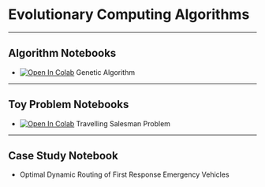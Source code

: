 # Evolutionary Computing Algorithms


---
## Algorithm Notebooks
- [![Open In Colab](https://colab.research.google.com/assets/colab-badge.svg)](https://colab.research.google.com/github/SmartMobilityAlgorithms/Evolutionary-Computing-Algorithms/blob/master/genetic_search.ipynb) Genetic Algorithm

---
## Toy Problem Notebooks
- [![Open In Colab](https://colab.research.google.com/assets/colab-badge.svg)](https://colab.research.google.com/github/SmartMobilityAlgorithms/Evolutionary-Computing-Algorithms/blob/master/TSP_genetic_search.ipynb) Travelling Salesman Problem

---
## Case Study Notebook
- Optimal Dynamic Routing of First Response Emergency Vehicles
